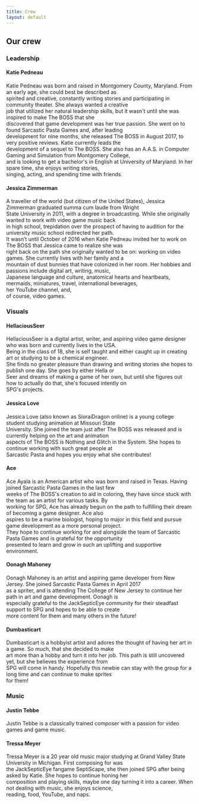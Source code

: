 ```yaml
---
title: Crew
layout: default
--- 
```

 <h2>
    Our crew
  </h2>
  <article>
    <h3 class="blue-text">
      Leadership
    </h3>
    <h4>
      Katie Pedneau
    </h4>
    <p>
      Katie Pedneau was born and raised in Montgomery County, Maryland. From an early age, she could best be described
      as <br />
      spirited and creative, constantly writing stories and participating in community theater. She always wanted a
      creative<br />
      job that utilized her natural leadership skills, but it wasn't until she was inspired to make The BOSS that
      she<br />
      discovered that game development was her true passion. She went on to found Sarcastic Pasta Games and, after
      leading<br />
      development for nine months, she released The BOSS in August 2017, to very positive reviews. Katie currently leads
      the<br />
      development of a sequel to The BOSS. She also has an A.A.S. in Computer Gaming and Simulation from Montgomery
      College,<br />
      and is looking to get a bachelor's in English at University of Maryland. In her spare time, she enjoys writing
      stories,<br />
      singing, acting, and spending time with friends.
    </p>
    <h4>
      Jessica Zimmerman
    </h4>
    <p>
      A traveller of the world (but citizen of the United States), Jessica Zimmerman graduated summa cum laude from
      Wright<br />
      State University in 2011, with a degree in broadcasting. While she originally wanted to work with video game music
      back<br />
      in high school, trepidation over the prospect of having to audition for the university music school redirected her
      path.<br />
      It wasn’t until October of 2016 when Katie Pedneau invited her to work on The BOSS that Jessica came to realize
      she was<br />
      right back on the path she originally wanted to be on: working on video games. She currently lives with her family
      and a<br />
      mountain of dust bunnies that have colonized in her room. Her hobbies and passions include digital art, writing,
      music,<br />
      Japanese language and culture, anatomical hearts and heartbeats, mermaids, miniatures, travel, international
      beverages,<br />
      her YouTube channel, and,<br />
      of course, video games.
    </p>
  </article>
  <article>
    <h3 class="blue-text">
      Visuals
    </h3>
    <h4>
      HellaciousSeer
    </h4>
    <p>
      HellaciousSeer is a digital artist, writer, and aspiring video game designer who was born and currently lives in
      the
      USA. <br /> Being in the class of 18, she is self taught and either caught up in creating art or studying to be a
      chemical
      engineer.<br /> She finds no greater pleasure than drawing and writing stories she hopes to publish one day. She
      goes by either Hella or<br />Seer and dreams of making a game of her own, but until she figures out how to
      actually do that,
      she's focused intently on <br /> SPG's projects.
    </p>
    <h4>
      Jessica Love
    </h4>
    <p>
      Jessica Love (also known as SíoraíDragon online) is a young college student studying animation at Missouri
      State<br />
      University. She joined the team just after The BOSS was released and is currently helping on the art and
      animation<br />
      aspects of The BOSS is Nothing and Glitch in the System. She hopes to continue working with such great people
      at<br />
      Sarcastic Pasta and hopes you enjoy what she contributes!
    </p>
    <h4>
      Ace
    </h4>
    <p>
      Ace Ayala is an American artist who was born and raised in Texas. Having joined Sarcastic Pasta Games in the last
      few <br />
      weeks of The BOSS's creation to aid in coloring, they have since stuck with the team as an artist for various
      tasks. By <br />
      working for SPG, Ace has already begun on the path to fulfilling their dream of becoming a game designer. Ace also
      <br />
      aspires to be a marine biologist, hoping to major in this field and pursue game development as a more personal
      project. <br />
      They hope to continue working for and alongside the team of Sarcastic Pasta Games and is grateful for the
      opportunity <br />
      presented to learn and grow in such an uplifting and supportive environment.
    </p>
    <h4>
      Oonagh Mahoney
    </h4>
    <p>
      Oonagh Mahoney is an artist and aspiring game developer from New Jersey. She joined Sarcastic Pasta Games in April
      2017 <br />
      as a spriter, and is attending The College of New Jersey to continue her path in art and game development. Oonagh
      is <br />
      especially grateful to the JackSepticEye community for their steadfast support to SPG and hopes to be able to
      create <br />
      more content for them and many others in the future!
    </p>
    <h4>
      Dumbasticart
    </h4>
    <p>
      Dumbasticart is a hobbyist artist and adores the thought of having her art in a game. So much, that she decided to
      make <br />
      art more than a hobby and turn it into her job. This path is still uncovered yet, but she believes the experience
      from <br />
      SPG will come in handy. Hopefully this newbie can stay with the group for a long time and can continue to make
      sprites <br />
      for them!
    </p>
  </article>
  <article>
    <h3 class="blue-text">
      Music
    </h3>
    <h4>
      Justin Tebbe
    </h4>
    <p>
      Justin Tebbe is a classically trained composer with a passion for video games and game music.
    </p>
    <h4>
      Tressa Meyer
    </h4>
    <p>
      Tressa Meyer is a 20 year old music major studying at Grand Valley State University in Michigan. First composing
      for was <br />
      the JackSepticEye fangame SeptiScape, she then joined SPG after being asked by Katie. She hopes to continue honing
      her <br />
      composition and playing skills, maybe one day turning it into a career. When not dealing with music, she enjoys
      science, <br />
      reading, food, YouTube, and naps.
    </p>
  </article>